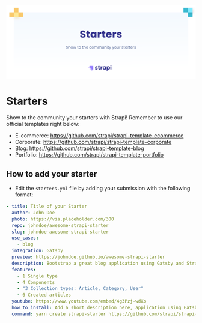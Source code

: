 ![Starters](/assets/banner-starters.png)

# Starters

Show to the community your starters with Strapi!
Remember to use our official templates right below:

   - E-commerce: https://github.com/strapi/strapi-template-ecommerce
   - Corporate: https://github.com/strapi/strapi-template-corporate
   - Blog: https://github.com/strapi/strapi-template-blog
   - Portfolio: https://github.com/strapi/strapi-template-portfolio

## How to add your starter

  - Edit the `starters.yml` file by adding your submission with the following format:

```yaml
- title: Title of your Starter
  author: John Doe
  photo: https://via.placeholder.com/300
  repo: johndoe/awesome-strapi-starter
  slug: johndoe-awesome-strapi-starter
  use_cases:
    - blog
  integration: Gatsby
  preview: https://johndoe.github.io/awesome-strapi-starter
  description: Bootstrap a great blog application using Gatsby and Strapi. In this starter, you'll be able to use all the latest features available in Strapi.
  features:
    - 1 Single type
    - 4 Components
    - "3 Collection types: Article, Category, User"
    - 6 Created articles
  youtube: https://www.youtube.com/embed/4g3Pzj-wdXo
  how_to_install: Add a short description here, application using Gatsby and Strapi. lorem ipsum dolor sit you'll be able to use all the latest features
  command: yarn create strapi-starter https://github.com/strapi/strapi-starter-gatsby-blog
```
